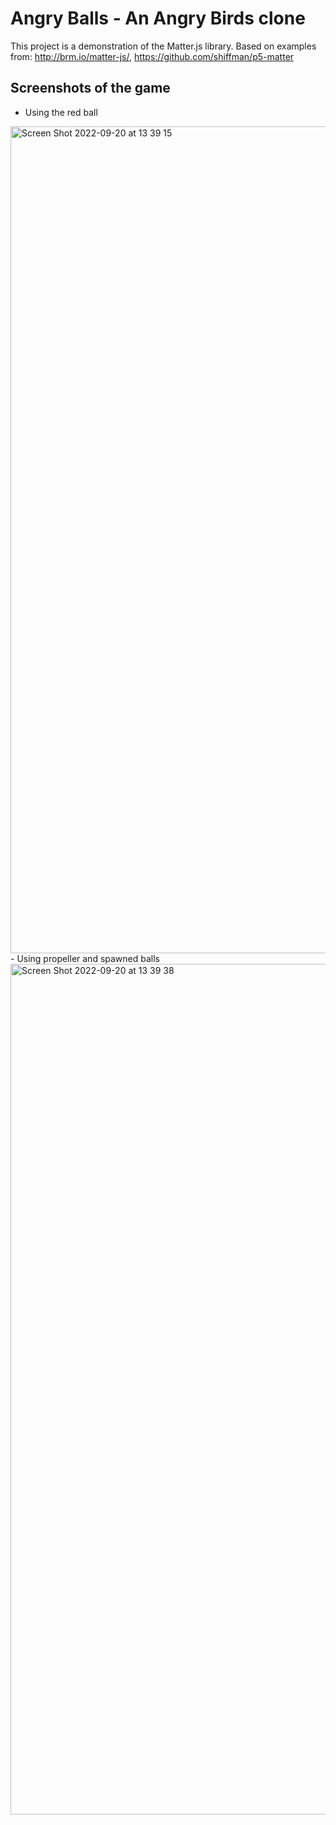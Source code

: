 # Angry Balls - An Angry Birds clone
This project is a demonstration of the Matter.js library. Based on examples from: http://brm.io/matter-js/, https://github.com/shiffman/p5-matter
## Screenshots of the game
- Using the red ball
<img width="1323" alt="Screen Shot 2022-09-20 at 13 39 15" src="https://user-images.githubusercontent.com/82865312/191168968-92619d78-b248-4807-b70a-ca34239faab0.png">
- Using propeller and spawned balls
<img width="1361" alt="Screen Shot 2022-09-20 at 13 39 38" src="https://user-images.githubusercontent.com/82865312/191169108-b41681d0-3314-4c79-b33f-5126e0726f55.png">

